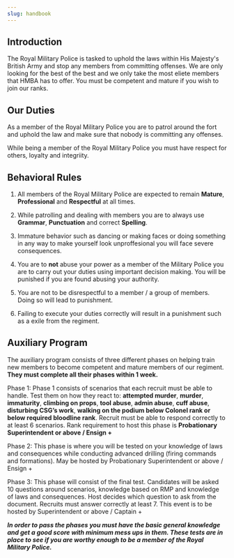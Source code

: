 ```yaml
---
slug: handbook
---
```


## Introduction

The Royal Military Police is tasked to uphold the laws within His Majesty's British Army and stop any members from committing offenses. 
We are only looking for the best of the best and we only take the most eliete members that HMBA has to offer. 
You must be competent and mature if you wish to join our ranks.

## Our Duties

As a member of the Royal Military Police you are to patrol around the fort and uphold the law and make sure that nobody is committing any offenses. 

While being a member of the Royal Military Police you must have respect for others, loyalty and integriity.

## Behavioral Rules

1. All members of the Royal Military Police are expected to remain **Mature**, **Professional** and **Respectful** at all times.

2. While patrolling and dealing with members you are to always use **Grammar**, **Punctuation** and correct **Spelling**.

3. Immature behavior such as dancing or making faces or doing something in any way to make yourself look unproffesional you will face severe consequences. 

4. You are to **not** abuse your power as a member of the Military Police you are to carry out your duties using important decision making. You will be punished if you are found abusing your authority. 

5. You are not to be disrespectful to a member / a group of members. Doing so will lead to punishment.

6. Failing to execute your duties correctly will result in a punishment such as a exile from the regiment.

## Auxiliary Program

The auxiliary program consists of three different phases on helping train new members to become competent and mature members of our regiment. **They must complete all their phases within 1 week.**

Phase 1: Phase 1 consists of scenarios that each recruit must be able to handle. Test them on how they react to: __attempted murder__, __murder__, __immaturity__, __climbing on props__, __tool abuse__, __admin abuse__, __cuff abuse__, __disturbing CSG’s work__, __walking on the podium below Colonel rank or below required bloodline rank__. Recruit must be able to respond correctly to at least 6 scenarios.
Rank requirement to host this phase is 
**Probationary Superintendent or above / Ensign +**

Phase 2: This phase is where you will be tested on your knowledge of laws and consequences while conducting advanced drilling (firing commands and formations).
May be hosted by Probationary Superintendent or above / Ensign +

Phase 3: This phase will consist of the final test. Candidates will be asked 10 questions around scenarios, knowledge based on RMP and knowledge of laws and consequences. Host decides which question to ask from the document. Recruits must answer correctly at least 7. This event is to be hosted by Superintendent or above / Captain +

*__**In order to pass the phases you must have the basic general knowledge and get a good score with minimum mess ups in them. These tests are in place to see if you are worthy enough to be a member of the Royal Military Police.**__*
